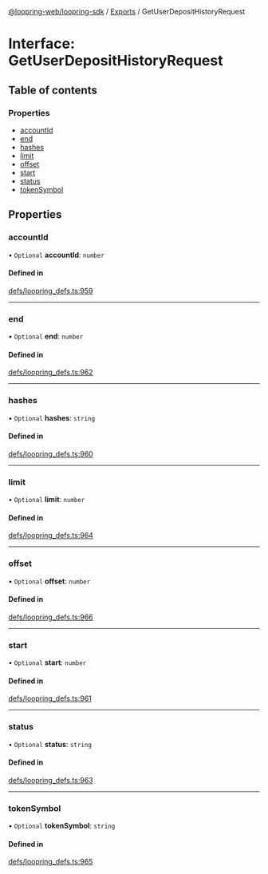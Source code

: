 [@loopring-web/loopring-sdk](../README.md) / [Exports](../modules.md) / GetUserDepositHistoryRequest

# Interface: GetUserDepositHistoryRequest

## Table of contents

### Properties

- [accountId](GetUserDepositHistoryRequest.md#accountid)
- [end](GetUserDepositHistoryRequest.md#end)
- [hashes](GetUserDepositHistoryRequest.md#hashes)
- [limit](GetUserDepositHistoryRequest.md#limit)
- [offset](GetUserDepositHistoryRequest.md#offset)
- [start](GetUserDepositHistoryRequest.md#start)
- [status](GetUserDepositHistoryRequest.md#status)
- [tokenSymbol](GetUserDepositHistoryRequest.md#tokensymbol)

## Properties

### accountId

• `Optional` **accountId**: `number`

#### Defined in

[defs/loopring_defs.ts:959](https://github.com/Loopring/loopring_sdk/blob/18accaa/src/defs/loopring_defs.ts#L959)

___

### end

• `Optional` **end**: `number`

#### Defined in

[defs/loopring_defs.ts:962](https://github.com/Loopring/loopring_sdk/blob/18accaa/src/defs/loopring_defs.ts#L962)

___

### hashes

• `Optional` **hashes**: `string`

#### Defined in

[defs/loopring_defs.ts:960](https://github.com/Loopring/loopring_sdk/blob/18accaa/src/defs/loopring_defs.ts#L960)

___

### limit

• `Optional` **limit**: `number`

#### Defined in

[defs/loopring_defs.ts:964](https://github.com/Loopring/loopring_sdk/blob/18accaa/src/defs/loopring_defs.ts#L964)

___

### offset

• `Optional` **offset**: `number`

#### Defined in

[defs/loopring_defs.ts:966](https://github.com/Loopring/loopring_sdk/blob/18accaa/src/defs/loopring_defs.ts#L966)

___

### start

• `Optional` **start**: `number`

#### Defined in

[defs/loopring_defs.ts:961](https://github.com/Loopring/loopring_sdk/blob/18accaa/src/defs/loopring_defs.ts#L961)

___

### status

• `Optional` **status**: `string`

#### Defined in

[defs/loopring_defs.ts:963](https://github.com/Loopring/loopring_sdk/blob/18accaa/src/defs/loopring_defs.ts#L963)

___

### tokenSymbol

• `Optional` **tokenSymbol**: `string`

#### Defined in

[defs/loopring_defs.ts:965](https://github.com/Loopring/loopring_sdk/blob/18accaa/src/defs/loopring_defs.ts#L965)
